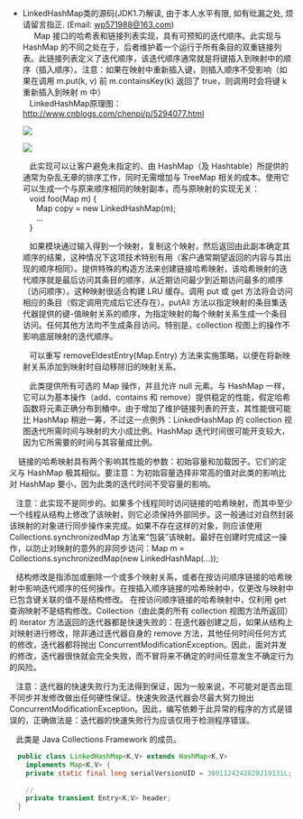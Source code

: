* LinkedHashMap类的源码(JDK1.7)解读, 由于本人水平有限, 如有纰漏之处, 烦请留言指正. (Email: wp571988@163.com)   
   &nbsp;&nbsp; Map 接口的哈希表和链接列表实现，具有可预知的迭代顺序。此实现与 HashMap 的不同之处在于，后者维护着一个运行于所有条目的双重链接列表。此链接列表定义了迭代顺序，该迭代顺序通常就是将键插入到映射中的顺序（插入顺序）。注意：如果在映射中重新插入键，则插入顺序不受影响（如果在调用 m.put(k, v) 前 m.containsKey(k) 返回了 true，则调用时会将键 k 重新插入到映射 m 中）    
   &nbsp;&nbsp; LinkedHashMap原理图：<http://www.cnblogs.com/chenpi/p/5294077.html>
   <p><img src="http://images.cnblogs.com/cnblogs_com/wp5719/831982/o_LinkedHashMap.jpg" /></p>
   <p><img src="http://images.cnblogs.com/cnblogs_com/wp5719/831982/o_LinkedHashMap2.jpg" /></p>
   
   &nbsp;&nbsp; 此实现可以让客户避免未指定的、由 HashMap（及 Hashtable）所提供的通常为杂乱无章的排序工作，同时无需增加与 TreeMap 相关的成本。使用它可以生成一个与原来顺序相同的映射副本，而与原映射的实现无关：    
   &nbsp;&nbsp;   void foo(Map m) {      
   &nbsp;&nbsp; &nbsp;&nbsp;        Map copy = new LinkedHashMap(m);     
   &nbsp;&nbsp; &nbsp;&nbsp;       ...      
   &nbsp;&nbsp;   }
 
  &nbsp;&nbsp; 如果模块通过输入得到一个映射，复制这个映射，然后返回由此副本确定其顺序的结果，这种情况下这项技术特别有用（客户通常期望返回的内容与其出现的顺序相同）。提供特殊的构造方法来创建链接哈希映射，该哈希映射的迭代顺序就是最后访问其条目的顺序，从近期访问最少到近期访问最多的顺序（访问顺序）。这种映射很适合构建 LRU 缓存。调用 put 或 get 方法将会访问相应的条目（假定调用完成后它还存在）。putAll 方法以指定映射的条目集迭代器提供的键-值映射关系的顺序，为指定映射的每个映射关系生成一个条目访问。任何其他方法均不生成条目访问。特别是，collection 视图上的操作不影响底层映射的迭代顺序。

  &nbsp;&nbsp; 可以重写 removeEldestEntry(Map.Entry) 方法来实施策略，以便在将新映射关系添加到映射时自动移除旧的映射关系。

  &nbsp;&nbsp; 此类提供所有可选的 Map 操作，并且允许 null 元素。与 HashMap 一样，它可以为基本操作（add、contains 和 remove）提供稳定的性能，假定哈希函数将元素正确分布到桶中。由于增加了维护链接列表的开支，其性能很可能比 HashMap 稍逊一筹，不过这一点例外：LinkedHashMap 的 collection 视图迭代所需时间与映射的大小成比例。HashMap 迭代时间很可能开支较大，因为它所需要的时间与其容量成比例。

  &nbsp;&nbsp; 链接的哈希映射具有两个影响其性能的参数：初始容量和加载因子。它们的定义与 HashMap 极其相似。要注意：为初始容量选择非常高的值对此类的影响比对 HashMap 要小，因为此类的迭代时间不受容量的影响。

  &nbsp;&nbsp; 注意：此实现不是同步的。如果多个线程同时访问链接的哈希映射，而其中至少一个线程从结构上修改了该映射，则它必须保持外部同步。这一般通过对自然封装该映射的对象进行同步操作来完成。如果不存在这样的对象，则应该使用 Collections.synchronizedMap 方法来“包装”该映射。最好在创建时完成这一操作，以防止对映射的意外的非同步访问：Map m = Collections.synchronizedMap(new LinkedHashMap(...));
  
  &nbsp;&nbsp; 结构修改是指添加或删除一个或多个映射关系，或者在按访问顺序链接的哈希映射中影响迭代顺序的任何操作。在按插入顺序链接的哈希映射中，仅更改与映射中已包含键关联的值不是结构修改。 在按访问顺序链接的哈希映射中，仅利用 get 查询映射不是结构修改。Collection（由此类的所有 collection 视图方法所返回）的 iterator 方法返回的迭代器都是快速失败的：在迭代器创建之后，如果从结构上对映射进行修改，除非通过迭代器自身的 remove 方法，其他任何时间任何方式的修改，迭代器都将抛出 ConcurrentModificationException。因此，面对并发的修改，迭代器很快就会完全失败，而不冒将来不确定的时间任意发生不确定行为的风险。

  &nbsp;&nbsp; 注意：迭代器的快速失败行为无法得到保证，因为一般来说，不可能对是否出现不同步并发修改做出任何硬性保证。快速失败迭代器会尽最大努力抛出 ConcurrentModificationException。因此，编写依赖于此异常的程序的方式是错误的，正确做法是：迭代器的快速失败行为应该仅用于检测程序错误。

  &nbsp;&nbsp; 此类是 Java Collections Framework 的成员。
 
```java
  public class LinkedHashMap<K,V> extends HashMap<K,V>
    implements Map<K,V> {
    private static final long serialVersionUID = 3801124242820219131L;
    
    //
    private transient Entry<K,V> header;
  }
```
